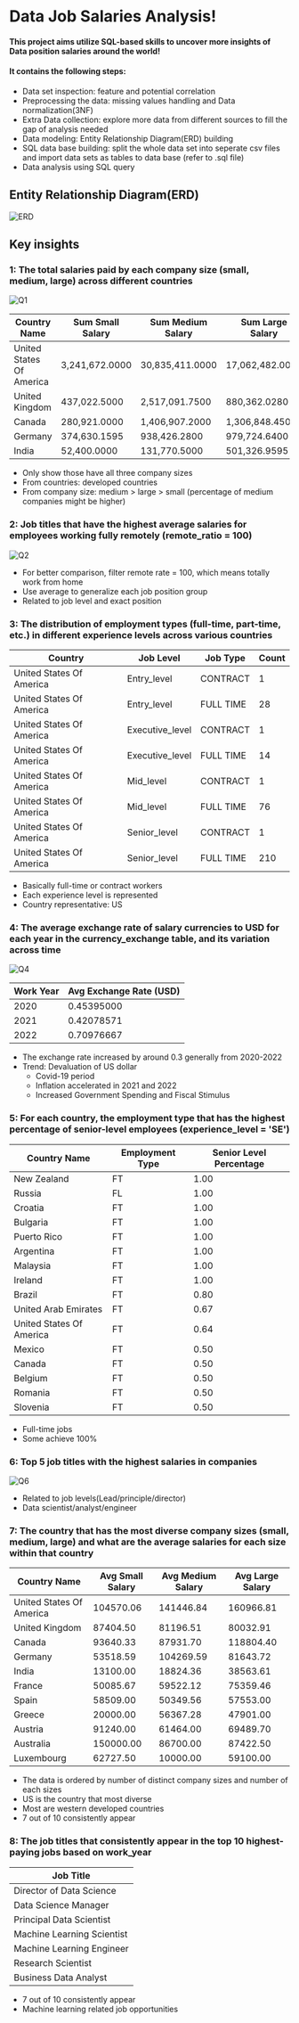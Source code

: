 # Data Job Salaries Analysis!
#### This project aims utilize SQL-based skills to uncover more insights of Data position salaries around the world! 
#### It contains the following steps:
* Data set inspection: feature and potential correlation
* Preprocessing the data: missing values handling and Data normalization(3NF)
* Extra Data collection: explore more data from different sources to fill the gap of analysis needed  
* Data modeling: Entity Relationship Diagram(ERD) building 
* SQL data base building: split the whole data set into seperate csv files and import data sets as tables to data base (refer to .sql file)
* Data analysis using SQL query


## Entity Relationship Diagram(ERD)
![ERD](Photo/ERD.png)


## Key insights

### 1: The total salaries paid by each company size (small, medium, large) across different countries

![Q1](Photo/Q1.png)

| Country Name                | Sum Small Salary  | Sum Medium Salary  | Sum Large Salary  |
|-----------------------------|-------------------|--------------------|-------------------|
| United States Of America    | 3,241,672.0000    | 30,835,411.0000    | 17,062,482.0000   |
| United Kingdom              | 437,022.5000      | 2,517,091.7500     | 880,362.0280      |
| Canada                      | 280,921.0000      | 1,406,907.2000     | 1,306,848.4500    |
| Germany                     | 374,630.1595      | 938,426.2800       | 979,724.6400      |
| India                       | 52,400.0000       | 131,770.5000       | 501,326.9595      |

* Only show those have all three company sizes
* From countries: developed countries 
* From company size:  medium > large > small (percentage of medium companies might be higher)


### 2: Job titles that have the highest average salaries for employees working fully remotely (remote_ratio = 100)

![Q2](Photo/Q2.png)

* For better comparison, filter remote rate = 100, which means totally work from home
* Use average to generalize each job position group
* Related to job level and exact position 

### 3: The distribution of employment types (full-time, part-time, etc.) in different experience levels across various countries

| Country                  | Job Level          | Job Type  | Count |
|--------------------------|--------------------|-----------|-------|
| United States Of America | Entry_level        | CONTRACT  | 1     |
| United States Of America | Entry_level        | FULL TIME | 28    |
| United States Of America | Executive_level    | CONTRACT  | 1     |
| United States Of America | Executive_level    | FULL TIME | 14    |
| United States Of America | Mid_level          | CONTRACT  | 1     |
| United States Of America | Mid_level          | FULL TIME | 76    |
| United States Of America | Senior_level       | CONTRACT  | 1     |
| United States Of America | Senior_level       | FULL TIME | 210   |

* Basically full-time or contract workers
* Each experience level is represented 
* Country representative: US


### 4: The average exchange rate of salary currencies to USD for each year in the currency_exchange table, and its variation across time

![Q4](Photo/Q4.png)

| Work Year | Avg Exchange Rate (USD) |
|-----------|-------------------------|
| 2020      | 0.45395000              |
| 2021      | 0.42078571              |
| 2022      | 0.70976667              |

* The exchange rate increased by around 0.3 generally from 2020-2022
* Trend: Devaluation of US dollar
  * Covid-19 period
  * Inflation accelerated in 2021 and 2022
  * Increased Government Spending and Fiscal Stimulus


### 5: For each country, the employment type that has the highest percentage of senior-level employees (experience_level = 'SE')

| Country Name               | Employment Type | Senior Level Percentage |
|----------------------------|----------------|-------------------------|
| New Zealand               | FT             | 1.00                    |
| Russia                    | FL             | 1.00                    |
| Croatia                   | FT             | 1.00                    |
| Bulgaria                  | FT             | 1.00                    |
| Puerto Rico               | FT             | 1.00                    |
| Argentina                 | FT             | 1.00                    |
| Malaysia                  | FT             | 1.00                    |
| Ireland                   | FT             | 1.00                    |
| Brazil                    | FT             | 0.80                    |
| United Arab Emirates      | FT             | 0.67                    |
| United States Of America  | FT             | 0.64                    |
| Mexico                    | FT             | 0.50                    |
| Canada                    | FT             | 0.50                    |
| Belgium                   | FT             | 0.50                    |
| Romania                   | FT             | 0.50                    |
| Slovenia                  | FT             | 0.50                    |

* Full-time jobs
* Some achieve 100%


### 6: Top 5 job titles with the highest salaries in companies 

![Q6](Photo/Q6.png)

* Related to job levels(Lead/principle/director)
* Data scientist/analyst/engineer


### 7: The country that has the most diverse company sizes (small, medium, large) and what are the average salaries for each size within that country

| Country Name                | Avg Small Salary  | Avg Medium Salary  | Avg Large Salary  |
|-----------------------------|-------------------|--------------------|-------------------|
| United States Of America    | 104570.06        | 141446.84          | 160966.81         |
| United Kingdom              | 87404.50         | 81196.51           | 80032.91          |
| Canada                      | 93640.33         | 87931.70           | 118804.40         |
| Germany                     | 53518.59         | 104269.59          | 81643.72          |
| India                       | 13100.00         | 18824.36           | 38563.61          |
| France                      | 50085.67         | 59522.12           | 75359.46          |
| Spain                       | 58509.00         | 50349.56           | 57553.00          |
| Greece                      | 20000.00         | 56367.28           | 47901.00          |
| Austria                     | 91240.00         | 61464.00           | 69489.70          |
| Australia                   | 150000.00        | 86700.00           | 87422.50          |
| Luxembourg                  | 62727.50         | 10000.00           | 59100.00          |

* The data is ordered by number of distinct company sizes and number of each sizes
* US is the country that most diverse
* Most are western developed countries
* 7 out of 10 consistently appear


### 8: The job titles that consistently appear in the top 10 highest-paying jobs based on work_year

| Job Title                     |
|--------------------------------|
| Director of Data Science      |
| Data Science Manager          |
| Principal Data Scientist      |
| Machine Learning Scientist    |
| Machine Learning Engineer     |
| Research Scientist            |
| Business Data Analyst         |

* 7 out of 10 consistently appear
* Machine learning related job opportunities  




